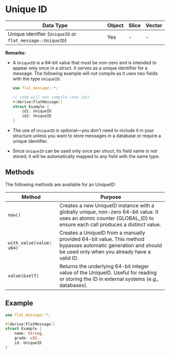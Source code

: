 # Unique ID

| Data Type                                                 | Object | Slice | Vector |
| --------------------------------------------------------- | ------ | ----- | ------ |
| Unique identfier (`UniqueID` or `flat_message::UniqueID`) | Yes    | -     | -      |


**Remarks:**
- A `UniqueID` is a 64-bit value that must be non-zero and is intended to appear only once in a struct. It serves as a unique identifier for a message. The following example will not compile as it uses two fields with the type `UniqueID`:

    ```rust
    use flat_message::*;

    // code will not compile (two ids)
    #[derive(FlatMessage)]
    struct Example {
        id1: UniqueID
        id2: UniqueID
    }
    ```
- The use of `UniqueID` is optional—you don't need to include it in your structure unless you want to store messages in a database or require a unique identifier.
- Since `UniqueID` can be used only once per struct, its field name is not stored; it will be automatically mapped to any field with the same type.

## Methods

The following methods are available for an UniqueID:

| Method                   | Purpose                                                                                                                                                             |
| ------------------------ | ------------------------------------------------------------------------------------------------------------------------------------------------------------------- |
| `new()`                  | Creates a new UniqueID instance with a globally unique, non-zero 64-bit value. It uses an atomic counter (GLOBAL_ID) to ensure each call produces a distinct value. |
| `with_value(value: u64)` | Creates a UniqueID from a manually provided 64-bit value. This method bypasses automatic generation and should be used only when you already have a valid ID.       |
| `value(&self)`           | Returns the underlying 64-bit integer value of the UniqueID. Useful for reading or storing the ID in external systems (e.g., databases).                            |

## Example

```rust
use flat_message::*;

#[derive(FlatMessage)]
struct Example {
    name: String,
    grade: u32,
    id: UniqueID
}
```
